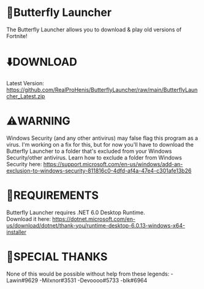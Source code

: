 # 🦋Butterfly Launcher
The Butterfly Launcher allows you to download & play old versions of Fortnite!<br>

# ⬇️DOWNLOAD 
Latest Version: https://github.com/RealProHenis/ButterflyLauncher/raw/main/ButterflyLauncher_Latest.zip

# ⚠️WARNING
Windows Security (and any other antivirus) may false flag this program as a virus. I'm working on a fix for this, but for now you'll have to download the Butterfly Launcher to a folder that's excluded from your Windows Security/other antivirus. Learn how to exclude a folder from Windows Security here: https://support.microsoft.com/en-us/windows/add-an-exclusion-to-windows-security-811816c0-4dfd-af4a-47e4-c301afe13b26

# 🚨REQUIREMENTS
Butterfly Launcher requires .NET 6.0 Desktop Runtime.<br>Download it here: https://dotnet.microsoft.com/en-us/download/dotnet/thank-you/runtime-desktop-6.0.13-windows-x64-installer

# 💙SPECIAL THANKS
None of this would be possible without help from these legends:
-Lawin#9629
-Milxnor#3531
-Devoooo#5733
-blk#6964

